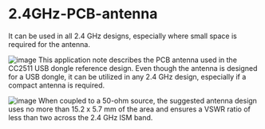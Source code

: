 # 2.4GHz-PCB-antenna
It can be used in all 2.4 GHz designs, especially where small space is required for the antenna. 

![image](https://user-images.githubusercontent.com/63910470/146196286-ebab79f9-c0d6-4674-8bf4-ffedbc62fa47.png)
This application note describes the PCB antenna used in the CC2511 USB dongle reference design.
Even though the antenna is designed for a USB dongle, it can be utilized in any 2.4 GHz design, especially if a compact antenna is required.

![image](https://user-images.githubusercontent.com/63910470/146196382-3e77fa2b-6a59-43fc-83cf-f4c7b7747b38.png)
When coupled to a 50-ohm source, the suggested antenna design uses no more than 15.2 x 5.7 mm of the area and ensures a VSWR ratio of less than two across the 2.4 GHz ISM band.

